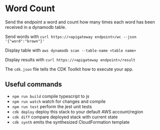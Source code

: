 # Word Count

Send the endpoint a word and count how many times each word has been received
in a dynamodb table.

Send words with
`curl https://<apigateway endpoint>/wc --json '{"word":"brown"}'`

Display table with
`aws dynamodb scan --table-name <table name>`

Display results with
`curl https://<apigateway endpoint>/result`


The `cdk.json` file tells the CDK Toolkit how to execute your app.

## Useful commands

* `npm run build`   compile typescript to js
* `npm run watch`   watch for changes and compile
* `npm run test`    perform the jest unit tests
* `cdk deploy`      deploy this stack to your default AWS account/region
* `cdk diff`        compare deployed stack with current state
* `cdk synth`       emits the synthesized CloudFormation template
